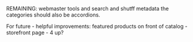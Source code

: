 



REMAINING:
webmaster tools and search and shutff
metadata
the categories should also be accordions.


For future - helpful improvements:
featured products on front of catalog - storefront page - 4 up?
